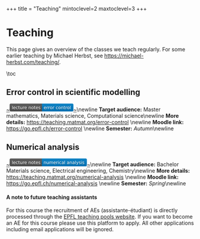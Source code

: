 +++
title = "Teaching"
mintoclevel=2
maxtoclevel=3
+++

# Teaching

This page gives an overview of the classes we teach regularly.
For some earlier teaching by Michael Herbst, see <https://michael-herbst.com/teaching/>.

\toc

## Error control in scientific modelling
[~~~<img src="/assets/lecture_notes_error_control.svg" style="width: auto; height: 16pt; display: inline; margin: 0pt; padding: 0pt" />~~~](https://teaching.matmat.org/error-control)\newline
**Target audience:** Master mathematics, Materials science, Computational science\newline
**More details:** <https://teaching.matmat.org/error-control> \newline
**Moodle link:** <https://go.epfl.ch/error-control> \newline
**Semester:** *Autumn*\newline

## Numerical analysis
[~~~<img src="/assets/lecture_notes_numerical_analysis.svg" style="width: auto; height: 16pt; display: inline; margin: 0pt; padding: 0pt" />~~~](https://teaching.matmat.org/numerical-analysis)\newline
**Target audience:** Bachelor Materials science, Electrical engineering, Chemistry\newline
**More details:** <https://teaching.matmat.org/numerical-analysis> \newline
**Moodle link:** <https://go.epfl.ch/numerical-analysis> \newline
**Semester:** *Spring*\newline

#### A note to future teaching assistants
For this course the recruitment of AEs (assistante-étudiant) is directly processed through
the [EPFL teaching pools website](https://teaching-pools.epfl.ch/).
If you want to become an AE for this course please use this platform to apply.
All other applications including email applications will be ignored.
